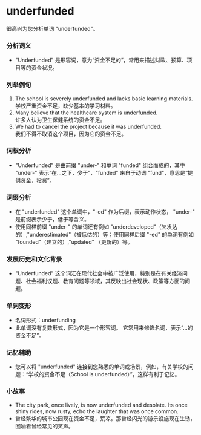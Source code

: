 # underfunded

很高兴为您分析单词 "underfunded"。

  

### 分析词义

  

*   "Underfunded" 是形容词，意为“资金不足的”，常用来描述财政、预算、项目等的资金状况。

  

### 列举例句

  

1.  The school is severely underfunded and lacks basic learning materials.  
    学校严重资金不足，缺少基本的学习材料。
2.  Many believe that the healthcare system is underfunded.  
    许多人认为卫生保健系统的资金不足。
3.  We had to cancel the project because it was underfunded.  
    我们不得不取消这个项目，因为它的资金不足。

  

### 词根分析

  

*   "Underfunded" 是由前缀 "under-" 和单词 "funded" 组合而成的，其中 "under-" 表示“在…之下，少于”，"funded" 来自于动词 "fund"，意思是“提供资金，投资”。

  

### 词缀分析

  

*   在 "underfunded" 这个单词中，"-ed" 作为后缀，表示动作状态， "under-" 是前缀表示少于，低于等含义。
*   使用同样前缀 "under-" 的单词还有例如 "underdeveloped"（欠发达的）,"underestimated"（被低估的）等；使用同样后缀 "-ed" 的单词有例如 "founded"（建立的）,"updated" （更新的）等。

  

### 发展历史和文化背景

  

*   "Underfunded" 这个词汇在现代社会中被广泛使用，特别是在有关经济问题、社会福利议题、教育问题等领域，其反映出社会现状、政策等方面的问题。

  

### 单词变形

  

*   名词形式：underfunding
*   此单词没有复数形式，因为它是一个形容词。 它常用来修饰名词，表示“...的资金不足”。

  

### 记忆辅助

  

*   您可以将 "underfunded" 连接到您熟悉的单词或场景，例如，有关学校的问题：“学校的资金不足（School is underfunded）”，这样有利于记忆。

  

### 小故事

  

*   The city park, once lively, is now underfunded and desolate. Its once shiny rides, now rusty, echo the laughter that was once common.
*   曾经繁华的城市公园现在资金不足，荒凉。那曾经闪光的游乐设施现在生锈，回响着曾经常见的笑声。

